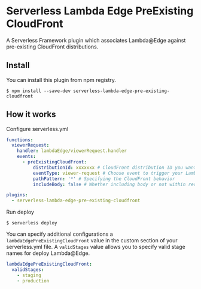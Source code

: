 # Serverless Lambda Edge PreExisting CloudFront
A Serverless Framework plugin which associates Lambda@Edge against pre-existing CloudFront distributions.

## Install

You can install this plugin from npm registry.

```shell
$ npm install --save-dev serverless-lambda-edge-pre-existing-cloudfront
```

## How it works

Configure serverless.yml

```yaml
functions:
  viewerRequest:
    handler: lambdaEdge/viewerRequest.handler
    events:
      - preExistingCloudFront:
          distributionId: xxxxxxx # CloudFront distribution ID you want to associate
          eventType: viewer-request # Choose event to trigger your Lambda function, which are `viewer-request`, `origin-request`, `origin-response` or `viewer-response`
          pathPattern: '*' # Specifying the CloudFront behavior
          includeBody: false # Whether including body or not within request

plugins:
  - serverless-lambda-edge-pre-existing-cloudfront
```

Run deploy
```
$ serverless deploy
```

You can specify additional configurations a `lambdaEdgePreExistingCloudFront` value in the custom section of your serverless.yml file.
A `validStages` value allows you to specify valid stage names for deploy Lambda@Edge.

```yaml
lambdaEdgePreExistingCloudFront:
  validStages:
    - staging
    - production
```